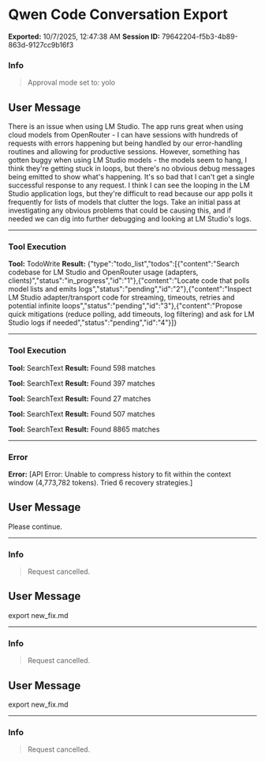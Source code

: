 # Qwen Code Conversation Export

**Exported:** 10/7/2025, 12:47:38 AM
**Session ID:** 79642204-f5b3-4b89-863d-9127cc9b16f3

### Info

> Approval mode set to: yolo

## User Message

There is an issue when using LM Studio. The app runs great when using cloud models from OpenRouter - I can have sessions with hundreds of requests with errors happening but being handled by our error-handling routines and allowing for productive sessions. However, something has gotten buggy when using LM Studio models - the models seem to hang, I think they're getting stuck in loops, but there's no obvious debug messages being emitted to show what's happening. It's so bad that I can't get a single successful response to any request. I think I can see the looping in the LM Studio application logs, but they're difficult to read because our app polls it frequently for lists of models that clutter the logs. Take an initial pass at investigating any obvious problems that could be causing this, and if needed we can dig into further debugging and looking at LM Studio's logs.

---

### Tool Execution

**Tool:** TodoWrite
**Result:** {"type":"todo_list","todos":[{"content":"Search codebase for LM Studio and OpenRouter usage (adapters, clients)","status":"in_progress","id":"1"},{"content":"Locate code that polls model lists and emits logs","status":"pending","id":"2"},{"content":"Inspect LM Studio adapter/transport code for streaming, timeouts, retries and potential infinite loops","status":"pending","id":"3"},{"content":"Propose quick mitigations (reduce polling, add timeouts, log filtering) and ask for LM Studio logs if needed","status":"pending","id":"4"}]}

---

### Tool Execution

**Tool:** SearchText
**Result:** Found 598 matches

**Tool:** SearchText
**Result:** Found 397 matches

**Tool:** SearchText
**Result:** Found 27 matches

**Tool:** SearchText
**Result:** Found 507 matches

**Tool:** SearchText
**Result:** Found 8865 matches

---

### Error

**Error:** [API Error: Unable to compress history to fit within the context window (4,773,782 tokens). Tried 6 recovery strategies.]

## User Message

Please continue.

---

### Info

> Request cancelled.

## User Message

export new_fix.md

---

### Info

> Request cancelled.

## User Message

export new_fix.md

---

### Info

> Request cancelled.
